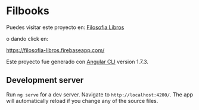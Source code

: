 # Filbooks

Puedes visitar este proyecto en: 
[Filosofia Libros](https://filosofia-libros.firebaseapp.com/)

o dando click en:

https://filosofia-libros.firebaseapp.com/

Este proyecto fue generado con [Angular CLI](https://github.com/angular/angular-cli) version 1.7.3.

## Development server

Run `ng serve` for a dev server. Navigate to `http://localhost:4200/`. The app will automatically reload if you change any of the source files.


